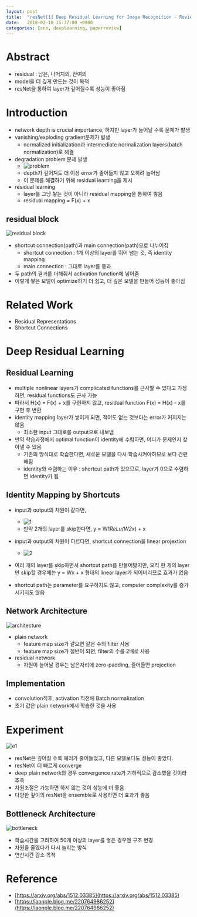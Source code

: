 ```yaml
---
layout: post
title:  "resNet[1] Deep Residual Learning for Image Recognition - Review"
date:   2018-02-10 15:37:00 +0900
categories: [cnn, deeplearning, paperreview]
---
```


# Abstract
- residual : 남은, 나머지의, 잔여의
- model을 더 깊게 만드는 것이 목적
- resNet을 통하여 layer가 깊어질수록 성능이 좋아짐

# Introduction
- network depth is crucial importance, 하지만 layer가 늘어날 수록 문제가 발생
- vanishing/exploding gradient문제가 발생
    - normalized initialization과 intermediate normalization layers(batch normalization)로 해결
- degradation problem 문제 발생
    - ![problem](https://files.slack.com/files-pri/T1J7SCHU7-F96D95J13/problem.png?pub_secret=12c276bad3)
    - depth가 깊어져도 더 이상 error가 줄어들지 않고 오히려 늘어남
    - 이 문제를 해결하기 위해 residual learning을 제시
- residual learning
    - layer를 그냥 쌓는 것이 아니라 residual mapping을 통하여 쌓음
    - residual mapping = F(x) + x

## residual block
![residual block](https://files.slack.com/files-pri/T1J7SCHU7-F967PC3L4/rb.png?pub_secret=d4fd4fb528)

- shortcut connection(path)과 main connection(path)으로 나누어짐
    - shortcut connection : 1개 이상의 layer를 뛰어 넘는 것, 즉 identity mapping
    - main connection : 그대로 layer를 통과
- 두 path의 결과를 더해줘서 activation function에 넣어줌
- 이렇게 쌓은 모델이 optimize하기 더 쉽고, 더 깊은 모델을 만들어 성능이 좋아짐

# Related Work
- Residual Representations
- Shortcut Connections

# Deep Residual Learning
## Residual Learning
- multiple nonlinear layers가 complicated functions를 근사할 수 있다고 가정하면, residual functions도 근사 가능
- 따라서 H(x) = F(x) + x를 구현하지 않고, residual function F(x) = H(x) - x를 구현 후 변환
- identity mapping layer가 쌓이게 되면, 적어도 없는 것보다는 error가 커지지는 않음
    - 최소한 input 그대로를 output으로 내보냄
- 만약 학습과정에서 optimal function이 identity에 수렴하면, 어디가 문제인지 찾아낼 수 있음
    - 기존의 방식대로 학습한다면, 새로운 모델을 다시 학습시켜야하므로 보다 간편해짐 
    - identity와 수렴하는 이유 : shortcut path가 있으므로, layer가 0으로 수렴하면 identity가 됨

## Identity Mapping by Shortcuts
- input과 output의 차원이 같다면,
    - ![1](https://files.slack.com/files-pri/T1J7SCHU7-F965XUR7V/1.png?pub_secret=b5bc4bf6ab)
    - 만약 2개의 layer를 skip한다면, y = W1*ReLu(W2*x) + x

- input과 output의 차원이 다르다면, shortcut connection을 linear projextion
    - ![2](https://files.slack.com/files-pri/T1J7SCHU7-F95K36W4Q/2.png?pub_secret=8d5e0a41c1)

- 여러 개의 layer를 skip하면서 shortcut path를 만들어봤지만, 오직 한 개의 layer만 skip할 경우에는 y = Wx + x 형태의 linear layer가 되어버리므로 효과가 없음
- shortcut path는 parameter를 요구하지도 않고, computer complexity를 증가시키지도 않음

## Network Architecture
![architecture](https://files.slack.com/files-pri/T1J7SCHU7-F97B6L51V/architecture.png?pub_secret=8490108baf)
- plain network
    - feature map size가 같으면 같은 수의 filter 사용
    - feature map size가 절반이 되면, filter의 수를 2배로 사용
- residual network
    - 차원이 늘어날 경우는 남은자리에 zero-padding, 줄어들면 projection
    
## Implementation
- convolution직후, activation 직전에 Batch normalization
- 초기 값은 plain network에서 학습한 것을 사용

# Experiment
![e1](https://files.slack.com/files-pri/T1J7SCHU7-F969UAG2E/e1.png?pub_secret=07ac906498)
- resNet은 깊어질 수록 에러가 줄어들었고, 다른 모델보다도 성능이 좋았다.
- resNet이 더 빠르게 converge
- deep plain network의 경우 convergence rate가 기하적으로 감소했을 것이라 추측
- 차원조절은 가능하면 하지 않는 것이 성능에 더 좋음
- 다양한 깊이의 resNet을 ensemble로 사용하면 더 효과가 좋음

## Bottleneck Architecture

![bottleneck](https://files.slack.com/files-pri/T1J7SCHU7-F973CB9QA/1.png?pub_secret=dbac453ecf)
- 학습시간을 고려하여 50개 이상의 layer를 쌓은 경우엔 구조 변경
- 차원을 줄였다가 다시 늘리는 방식
- 연산시간 감소 목적

# Reference
- [https://arxiv.org/abs/1512.03385](https://arxiv.org/abs/1512.03385)
- [https://laonple.blog.me/220764986252](https://laonple.blog.me/220764986252)
